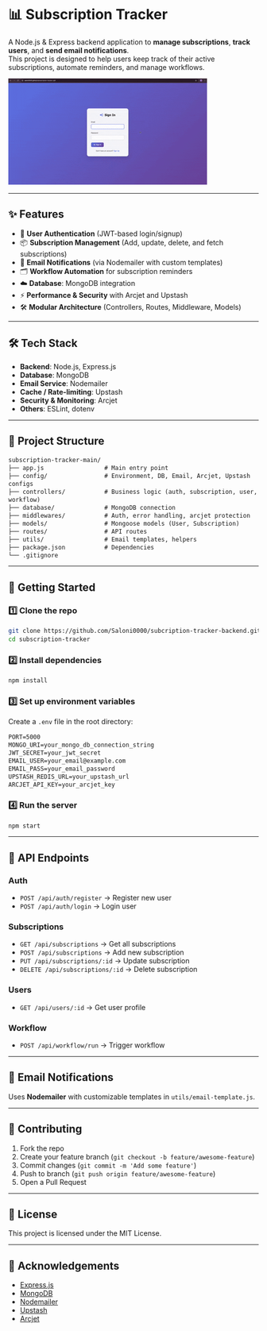 # 📊 Subscription Tracker

A Node.js & Express backend application to **manage subscriptions**, **track users**, and **send email notifications**.  
This project is designed to help users keep track of their active subscriptions, automate reminders, and manage workflows.

![Demo](https://github.com/Saloni0000/subcription-tracker-backend/blob/main/Screen%20Recording%202025-08-16%20at%208.57.54%20PM.gif)


---

## ✨ Features
- 🔐 **User Authentication** (JWT-based login/signup)
- 📦 **Subscription Management** (Add, update, delete, and fetch subscriptions)
- 📧 **Email Notifications** (via Nodemailer with custom templates)
- 🗂 **Workflow Automation** for subscription reminders
- ☁️ **Database**: MongoDB integration
- ⚡ **Performance & Security** with Arcjet and Upstash
- 🛠 **Modular Architecture** (Controllers, Routes, Middleware, Models)

---

## 🛠 Tech Stack
- **Backend**: Node.js, Express.js  
- **Database**: MongoDB  
- **Email Service**: Nodemailer  
- **Cache / Rate-limiting**: Upstash  
- **Security & Monitoring**: Arcjet  
- **Others**: ESLint, dotenv

---

## 📂 Project Structure
```
subscription-tracker-main/
├── app.js                 # Main entry point
├── config/                # Environment, DB, Email, Arcjet, Upstash configs
├── controllers/           # Business logic (auth, subscription, user, workflow)
├── database/              # MongoDB connection
├── middlewares/           # Auth, error handling, arcjet protection
├── models/                # Mongoose models (User, Subscription)
├── routes/                # API routes
├── utils/                 # Email templates, helpers
├── package.json           # Dependencies
└── .gitignore
```

---

## 🚀 Getting Started

### 1️⃣ Clone the repo
```bash
git clone https://github.com/Saloni0000/subcription-tracker-backend.git
cd subscription-tracker
```

### 2️⃣ Install dependencies
```bash
npm install
```

### 3️⃣ Set up environment variables
Create a `.env` file in the root directory:
```env
PORT=5000
MONGO_URI=your_mongo_db_connection_string
JWT_SECRET=your_jwt_secret
EMAIL_USER=your_email@example.com
EMAIL_PASS=your_email_password
UPSTASH_REDIS_URL=your_upstash_url
ARCJET_API_KEY=your_arcjet_key
```

### 4️⃣ Run the server
```bash
npm start
```

---

## 📌 API Endpoints

### Auth
- `POST /api/auth/register` → Register new user  
- `POST /api/auth/login` → Login user  

### Subscriptions
- `GET /api/subscriptions` → Get all subscriptions  
- `POST /api/subscriptions` → Add new subscription  
- `PUT /api/subscriptions/:id` → Update subscription  
- `DELETE /api/subscriptions/:id` → Delete subscription  

### Users
- `GET /api/users/:id` → Get user profile  

### Workflow
- `POST /api/workflow/run` → Trigger workflow  

---

## 📧 Email Notifications
Uses **Nodemailer** with customizable templates in `utils/email-template.js`.

---

## 🤝 Contributing
1. Fork the repo  
2. Create your feature branch (`git checkout -b feature/awesome-feature`)  
3. Commit changes (`git commit -m 'Add some feature'`)  
4. Push to branch (`git push origin feature/awesome-feature`)  
5. Open a Pull Request  

---

## 📜 License
This project is licensed under the MIT License.

---

## 🙌 Acknowledgements
- [Express.js](https://expressjs.com/)  
- [MongoDB](https://www.mongodb.com/)  
- [Nodemailer](https://nodemailer.com/)  
- [Upstash](https://upstash.com/)  
- [Arcjet](https://arcjet.com/)  
